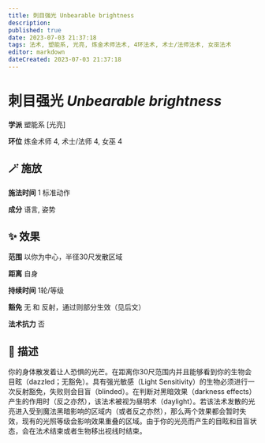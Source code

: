 ```yaml
---
title: 刺目强光 Unbearable brightness
description: 
published: true
date: 2023-07-03 21:37:18
tags: 法术, 塑能系, 光亮, 炼金术师法术, 4环法术, 术士/法师法术, 女巫法术
editor: markdown
dateCreated: 2023-07-03 21:37:18
---
```


# **刺目强光** *Unbearable brightness*

**学派** 塑能系 \[光亮\] 

**环位** 炼金术师 4, 术士/法师 4, 女巫 4

## 🪄 施放

**施法时间** 1 标准动作

**成分** 语言, 姿势

## ✨ 效果  

**范围** 以你为中心，半径30尺发散区域

**距离** 自身  

**持续时间** 1轮/等级 

**豁免** 无 和 反射，通过则部分生效（见后文）

**法术抗力** 否

## 📖 描述

你的身体散发着让人恐惧的光芒。在距离你30尺范围内并且能够看到你的生物会目眩（dazzled；无豁免）。具有强光敏感（Light Sensitivity）的生物必须进行一次反射豁免，失败则会目盲（blinded）。在判断对黑暗效果（darkness effects）产生的作用时（反之亦然），该法术被视为昼明术（daylight）。若该法术发散的光亮进入受到魔法黑暗影响的区域内（或者反之亦然），那么两个效果都会暂时失效，现有的光照等级会影响效果重叠的区域。由于你的光亮而产生的目眩和目盲状态，会在法术结束或者生物移出视线时结束。
    